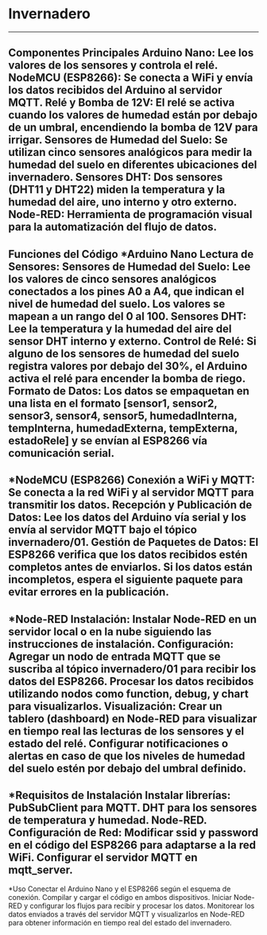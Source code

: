 # Invernadero
--------------------------------------------------------------------------------------------------------------------------------------------------------------------------------------------------------------
Componentes Principales
    Arduino Nano: Lee los valores de los sensores y controla el relé.
    NodeMCU (ESP8266): Se conecta a WiFi y envía los datos recibidos del Arduino al servidor MQTT.
    Relé y Bomba de 12V: El relé se activa cuando los valores de humedad están por debajo de un umbral, encendiendo la bomba de 12V para irrigar.
    Sensores de Humedad del Suelo: Se utilizan cinco sensores analógicos para medir la humedad del suelo en diferentes ubicaciones del invernadero.
    Sensores DHT: Dos sensores (DHT11 y DHT22) miden la temperatura y la humedad del aire, uno interno y otro externo.
    Node-RED: Herramienta de programación visual para la automatización del flujo de datos.
--------------------------------------------------------------------------------------------------------------------------------------------------------------------------------------------------------------
Funciones del Código
*Arduino Nano
  Lectura de Sensores:
      Sensores de Humedad del Suelo: Lee los valores de cinco sensores analógicos conectados a los pines A0 a A4, que indican el nivel de humedad del suelo. Los valores se mapean a un rango del 0 al 100.
      Sensores DHT: Lee la temperatura y la humedad del aire del sensor DHT interno y externo.
  Control de Relé:
      Si alguno de los sensores de humedad del suelo registra valores por debajo del 30%, el Arduino activa el relé para encender la bomba de riego.
  Formato de Datos:
      Los datos se empaquetan en una lista en el formato [sensor1, sensor2, sensor3, sensor4, sensor5, humedadInterna, tempInterna, humedadExterna, tempExterna, estadoRele] y se envían al ESP8266 vía comunicación serial.
--------------------------------------------------------------------------------------------------------------------------------------------------------------------------------------------------------------
*NodeMCU (ESP8266)
  Conexión a WiFi y MQTT:
      Se conecta a la red WiFi y al servidor MQTT para transmitir los datos.
  Recepción y Publicación de Datos:
      Lee los datos del Arduino vía serial y los envía al servidor MQTT bajo el tópico invernadero/01.
  Gestión de Paquetes de Datos:
      El ESP8266 verifica que los datos recibidos estén completos antes de enviarlos. Si los datos están incompletos, espera el siguiente paquete para evitar errores en la publicación.
--------------------------------------------------------------------------------------------------------------------------------------------------------------------------------------------------------------
*Node-RED
  Instalación:
      Instalar Node-RED en un servidor local o en la nube siguiendo las instrucciones de instalación.
  Configuración:
      Agregar un nodo de entrada MQTT que se suscriba al tópico invernadero/01 para recibir los datos del ESP8266.
      Procesar los datos recibidos utilizando nodos como function, debug, y chart para visualizarlos.
Visualización:
      Crear un tablero (dashboard) en Node-RED para visualizar en tiempo real las lecturas de los sensores y el estado del relé.
      Configurar notificaciones o alertas en caso de que los niveles de humedad del suelo estén por debajo del umbral definido.
--------------------------------------------------------------------------------------------------------------------------------------------------------------------------------------------------------------
*Requisitos de Instalación
  Instalar librerías:
      PubSubClient para MQTT.
      DHT para los sensores de temperatura y humedad.
      Node-RED.
  Configuración de Red:
      Modificar ssid y password en el código del ESP8266 para adaptarse a la red WiFi.
      Configurar el servidor MQTT en mqtt_server.
--------------------------------------------------------------------------------------------------------------------------------------------------------------------------------------------------------------
*Uso
      Conectar el Arduino Nano y el ESP8266 según el esquema de conexión.
      Compilar y cargar el código en ambos dispositivos.
      Iniciar Node-RED y configurar los flujos para recibir y procesar los datos.
      Monitorear los datos enviados a través del servidor MQTT y visualizarlos en Node-RED para obtener información en tiempo real del estado del invernadero.
